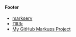 #### Footer

- [markserv](https://github.com/f1lt3r/markserv)
- [f1lt3r](https://github.com/f1lt3r/me) 
- [My GitHub Markups Project](https://github.com/dqromney/markups)
